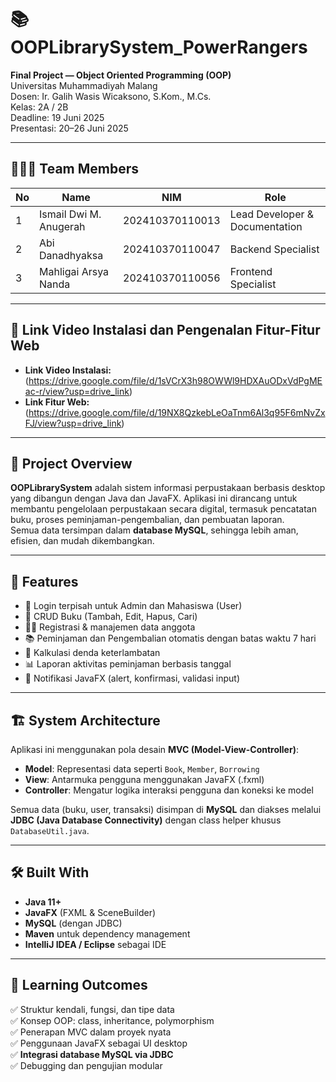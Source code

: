# 📚 OOPLibrarySystem_PowerRangers

**Final Project — Object Oriented Programming (OOP)**  
Universitas Muhammadiyah Malang  
Dosen: Ir. Galih Wasis Wicaksono, S.Kom., M.Cs.  
Kelas: 2A / 2B  
Deadline: 19 Juni 2025  
Presentasi: 20–26 Juni 2025

---

## 👨‍👩‍👦 Team Members

| No | Name                    | NIM              | Role                          |
|----|-------------------------|------------------|-------------------------------|
| 1  | Ismail Dwi M. Anugerah  | 202410370110013 | Lead Developer & Documentation|
| 2  | Abi Danadhyaksa         | 202410370110047 | Backend Specialist            |
| 3  | Mahligai Arsya Nanda    | 202410370110056 | Frontend Specialist           |

---

## 🎥 Link Video Instalasi dan Pengenalan Fitur-Fitur Web

- **Link Video Instalasi:** (https://drive.google.com/file/d/1sVCrX3h98OWWl9HDXAuODxVdPgMEac-r/view?usp=drive_link)  
- **Link Fitur Web:** (https://drive.google.com/file/d/19NX8QzkebLeOaTnm6Al3q95F6mNvZxFJ/view?usp=drive_link)


---

## 📌 Project Overview

**OOPLibrarySystem** adalah sistem informasi perpustakaan berbasis desktop yang dibangun dengan Java dan JavaFX. Aplikasi ini dirancang untuk membantu pengelolaan perpustakaan secara digital, termasuk pencatatan buku, proses peminjaman-pengembalian, dan pembuatan laporan.  
Semua data tersimpan dalam **database MySQL**, sehingga lebih aman, efisien, dan mudah dikembangkan.

---

## 🧩 Features

- 🔐 Login terpisah untuk Admin dan Mahasiswa (User)
- 📖 CRUD Buku (Tambah, Edit, Hapus, Cari)
- 🧑‍🎓 Registrasi & manajemen data anggota
- 📚 Peminjaman dan Pengembalian otomatis dengan batas waktu 7 hari
- 💸 Kalkulasi denda keterlambatan
- 📊 Laporan aktivitas peminjaman berbasis tanggal
- 🔔 Notifikasi JavaFX (alert, konfirmasi, validasi input)

---

## 🏗️ System Architecture

Aplikasi ini menggunakan pola desain **MVC (Model-View-Controller)**:

- **Model**: Representasi data seperti `Book`, `Member`, `Borrowing`
- **View**: Antarmuka pengguna menggunakan JavaFX (.fxml)
- **Controller**: Mengatur logika interaksi pengguna dan koneksi ke model

Semua data (buku, user, transaksi) disimpan di **MySQL** dan diakses melalui **JDBC (Java Database Connectivity)** dengan class helper khusus `DatabaseUtil.java`.

---

## 🛠️ Built With

- **Java 11+**
- **JavaFX** (FXML & SceneBuilder)
- **MySQL** (dengan JDBC)
- **Maven** untuk dependency management
- **IntelliJ IDEA / Eclipse** sebagai IDE
  
---

## 🧠 Learning Outcomes

✅ Struktur kendali, fungsi, dan tipe data  
✅ Konsep OOP: class, inheritance, polymorphism  
✅ Penerapan MVC dalam proyek nyata  
✅ Penggunaan JavaFX sebagai UI desktop  
✅ **Integrasi database MySQL via JDBC**  
✅ Debugging dan pengujian modular  

